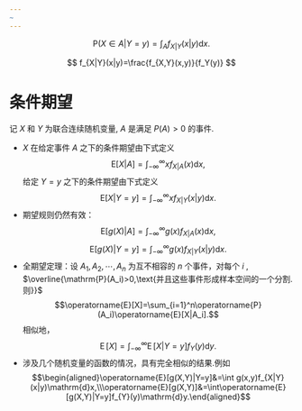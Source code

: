 ```yaml
---
~
---
```

$$
\mathrm{P}(X\in A|Y=y)=\int_{A}f_{X|Y}(x|y)\mathrm{d}x.
$$

$$
f_{X|Y}(x|y)=\frac{f_{X,Y}(x,y)}{f_Y(y)}
$$

# 条件期望
记 $X$ 和 $Y$ 为联合连续随机变量, $A$ 是满足 $P(A)\gt0$ 的事件.
-  $X$ 在给定事件 $A$ 之下的条件期望由下式定义
$$\mathrm{E}[X|A]=\int_{-\infty}^{\infty}xf_{X|A}(x)\mathrm{d}x,$$
给定 $Y=y$ 之下的条件期望由下式定义
$$\mathrm{E}[X|Y=y]=\int_{-\infty}^{\infty}xf_{X|Y}(x|y)\mathrm{d}x.$$
- 期望规则仍然有效：
$$\mathrm{E}[g(X)|A]=\int_{-\infty}^{\infty}g(x)f_{X|A}(x)\mathrm{d}x,$$
$$\mathrm{E}[g(X)|Y=y]=\int_{-\infty}^{\infty}g(x)f_{X|Y}(x|y)\mathrm{d}x.$$
- 全期望定理：设 $A_1,A_2,\cdots,A_n$ 为互不相容的 $n$ 个事件，对每个 $i$ ,
$\overline{\mathrm{P}(A_i)>0,\text{并且这些事件形成样本空间的一个分割.则}}$
$$\operatorname{E}[X]=\sum_{i=1}^n\operatorname{P}(A_i)\operatorname{E}[X|A_i].$$
相似地，
$$\operatorname{E}[X]=\int_{-\infty}^{\infty}\operatorname{E}[X|Y=y]f_{Y}(y)\mathrm{d}y.$$
- 涉及几个随机变量的函数的情况，具有完全相似的结果.例如
$$\begin{aligned}\operatorname{E}[g(X,Y)|Y=y]&=\int g(x,y)f_{X|Y}(x|y)\mathrm{d}x,\\\operatorname{E}[g(X,Y)]&=\int\operatorname{E}[g(X,Y)|Y=y]f_{Y}(y)\mathrm{d}y.\end{aligned}$$
